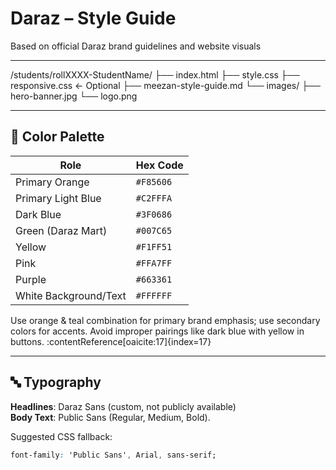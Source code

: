 # Daraz – Style Guide

Based on official Daraz brand guidelines and website visuals

---

/students/rollXXXX-StudentName/
├── index.html
├── style.css
├── responsive.css         ← Optional
├── meezan-style-guide.md
└── images/
    ├── hero-banner.jpg
    └── logo.png

---

## 🎨 Color Palette

| Role                     | Hex Code   |
|--------------------------|------------|
| Primary Orange           | `#F85606`  |
| Primary Light Blue       | `#C2FFFA`  |
| Dark Blue                | `#3F0686`  |
| Green (Daraz Mart)       | `#007C65`  |
| Yellow                   | `#F1FF51`  |
| Pink                     | `#FFA7FF`  |
| Purple                   | `#663361`  |
| White Background/Text    | `#FFFFFF`  |

Use orange & teal combination for primary brand emphasis; use secondary colors for accents. Avoid improper pairings like dark blue with yellow in buttons. :contentReference[oaicite:17]{index=17}

---

## 🔤 Typography

**Headlines**: Daraz Sans (custom, not publicly available)  
**Body Text**: Public Sans (Regular, Medium, Bold).

Suggested CSS fallback:
```css
font-family: 'Public Sans', Arial, sans-serif;
